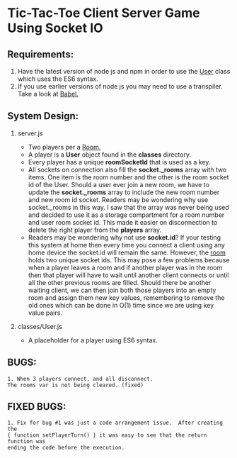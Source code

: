 # Tic-Tac-Toe Client Server Game Using Socket IO

Requirements:
--------------------------------------------------------------------------------
1. Have the latest version of node js and npm in order to use the <a href="https://github.com/mharoot/NodeJs/blob/master/tic-tac-toe/classes/User.js">User</a> class which uses
the ES6 syntax.
2. If you use earlier versions of node js you may need to use a transpiler.  Take a look at <a href="https://babeljs.io/">Babel.</a>

System Design:
--------------------------------------------------------------------------------
1. server.js
    - Two players per a <a href="https://socket.io/docs/rooms-and-namespaces/">Room.</a>
    - A player is a **User** object found in the **classes** directory.
    - Every player has a unique **roomSocketId** that is used as a key.
    - All sockets on connection also fill the **socket._rooms** array with two items.  One item
     is the room number and the other is the room socket id of the User.  Should a user
     ever join a new room, we have to update the **socket._rooms** array to include the new room
      number and new room id socket.  Readers may be wondering why use socket._rooms in this way.  I saw that
      the array was never being used and decided to use it as a storage compartment for a room number and 
      user room socket id.  This made it easier on disconnection to delete the right player
      from the **players** array.
    - Readers may be wondering why not use **socket.id**?  If your testing this
    system at home then every time you connect a client using any home device 
    the socket.id will remain the same.  However, the  <a href="https://socket.io/docs/rooms-and-namespaces/">room</a> holds two unique socket ids. 
    This may pose a few problems because when a player leaves a room and if another 
    player was in the room then that player will have to wait until
    another client connects or until all the other previous rooms are filled. 
    Should there be another waiting client, we can then join both
    those players into an empty room and assign them new key values, remembering to remove
    the old ones which can be done in O(1) time since we are using key value pairs.

2. classes/User.js
    - A placeholder for a player using ES6 syntax.
    
BUGS:
--------------------------------------------------------------------------------
    1. When 3 players connect, and all disconnect.  
    The rooms var is not being cleared. (fixed)
    
FIXED BUGS:
--------------------------------------------------------------------------------
    1. Fix for bug #1 was just a code arrangement issue.  After creating the 
    { function setPlayerTurn() } it was easy to see that the return function was
    ending the code before the execution.
    
    
    
